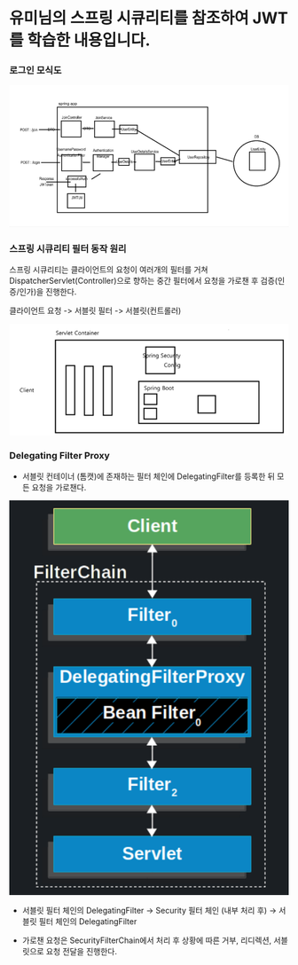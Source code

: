 # 유미님의 스프링 시큐리티를 참조하여 JWT를 학습한 내용입니다.


### 로그인 모식도
![img.png](static/img.png)

### 스프링 시큐리티 필터 동작 원리
스프링 시큐리티는 클라이언트의 요청이 여러개의 필터를 거쳐 DispatcherServlet(Controller)으로 향하는 중간 필터에서 요청을 가로챈 후 검증(인증/인가)을 진행한다.

클라이언트 요청 -> 서블릿 필터 -> 서블릿(컨트롤러)

![img_1.png](static/img_1.png)


### Delegating Filter Proxy
- 서블릿 컨테이너 (톰캣)에 존재하는 필터 체인에 DelegatingFilter를 등록한 뒤 모든 요청을 가로챈다.

![image2.jpg](static/image2.jpg)


- 서블릿 필터 체인의 DelegatingFilter → Security 필터 체인 (내부 처리 후) → 서블릿 필터 체인의 DelegatingFilter

- 가로챈 요청은 SecurityFilterChain에서 처리 후 상황에 따른 거부, 리디렉션, 서블릿으로 요청 전달을 진행한다.